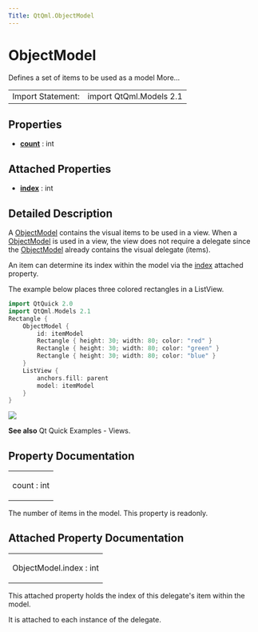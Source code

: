 ```yaml
---
Title: QtQml.ObjectModel
---
```

        
ObjectModel
===========

<span class="subtitle"></span>
Defines a set of items to be used as a model More...

|                   |                         |
|-------------------|-------------------------|
| Import Statement: | import QtQml.Models 2.1 |

<span id="properties"></span>
Properties
----------

-   ****[count](#count-prop)**** : int

<span id="attached-properties"></span>
Attached Properties
-------------------

-   ****[index](#index-attached-prop)**** : int

<span id="details"></span>
Detailed Description
--------------------

A [ObjectModel](index.html) contains the visual items to be used in a view. When a [ObjectModel](index.html) is used in a view, the view does not require a delegate since the [ObjectModel](index.html) already contains the visual delegate (items).

An item can determine its index within the model via the [index](#index-attached-prop) attached property.

The example below places three colored rectangles in a ListView.

``` cpp
import QtQuick 2.0
import QtQml.Models 2.1
Rectangle {
    ObjectModel {
        id: itemModel
        Rectangle { height: 30; width: 80; color: "red" }
        Rectangle { height: 30; width: 80; color: "green" }
        Rectangle { height: 30; width: 80; color: "blue" }
    }
    ListView {
        anchors.fill: parent
        model: itemModel
    }
}
```

![](https://developer.ubuntu.com/static/devportal_uploaded/e9f4a9da-ffaa-4a50-ad25-a272bd0904c5-api/apps/qml/sdk-15.04.4/QtQml.ObjectModel/images/visualitemmodel.png)

**See also** Qt Quick Examples - Views.

Property Documentation
----------------------

<table>
<colgroup>
<col width="100%" />
</colgroup>
<tbody>
<tr class="odd">
<td><p><span id="count-prop"></span><span class="name">count</span> : <span class="type">int</span></p></td>
</tr>
</tbody>
</table>

The number of items in the model. This property is readonly.

Attached Property Documentation
-------------------------------

<table>
<colgroup>
<col width="100%" />
</colgroup>
<tbody>
<tr class="odd">
<td><p><span id="index-attached-prop"></span><span class="name">ObjectModel.index</span> : <span class="type">int</span></p></td>
</tr>
</tbody>
</table>

This attached property holds the index of this delegate's item within the model.

It is attached to each instance of the delegate.

